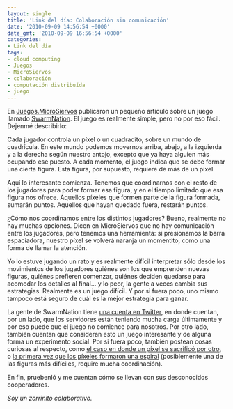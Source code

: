 ```yaml
---
layout: single
title: 'Link del día: Colaboración sin comunicación'
date: '2010-09-09 14:56:54 +0000'
date_gmt: '2010-09-09 16:56:54 +0000'
categories:
- Link del día
tags:
- cloud computing
- Juegos
- MicroSiervos
- colaboración
- computación distribuída
- juego
---
```


En [Juegos.MicroSiervos](http://juegos.microsiervos.com/misc/swarmation-dibujando-pixeles.html) publicaron un pequeño artículo sobre un juego llamado [SwarmNation](http://swarmation.com/). El juego es realmente simple, pero no por eso fácil. Dejenmé describirlo:

Cada jugador controla un píxel o un cuadradito, sobre un mundo de cuadrícula. En este mundo podemos movernos arriba, abajo, a la izquierda y a la derecha según nuestro antojo, excepto que ya haya alguien más ocupando ese puesto. A cada momento, el juego indica que se debe formar una cierta figura. Esta figura, por supuesto, requiere de más de un pixel.

Aquí lo interesante comienza. Tenemos que coordinarnos con el resto de los jugadores para poder formar esa figura, y en el tiempo limitado que esa figura nos ofrece. Aquellos píxeles que formen parte de la figura formada, sumarán puntos. Aquellos que hayan quedado fuera, restarán puntos.

¿Cómo nos coordinamos entre los distintos jugadores? Bueno, realmente no hay muchas opciones. Dicen en MicroSiervos que no hay comunicación entre los jugadores, pero tenemos una herramienta: si presionamos la barra espaciadora, nuestro píxel se volverá naranja un momentito, como una forma de llamar la atención.

Yo lo estuve jugando un rato y es realmente difícil interpretar sólo desde los movimientos de los jugadores quiénes son los que emprenden nuevas figuras, quiénes prefieren comenzar, quiénes deciden quedarse para acomodar los detalles al final... y lo peor, la gente a veces cambia sus estrategias. Realmente es un juego difícil. Y por si fuera poco, uno mismo tampoco está seguro de cuál es la mejor estrategia para ganar.

La gente de SwarmNation tiene [una cuenta en Twitter](http://twitter.com/swarmation), en donde cuentan, por un lado, que los servidores están teniendo mucha carga últimamente y por eso puede que el juego no comience para nosotros. Por otro lado, también cuentan que consideran esto un juego interesante y de alguna forma un experimento social. Por si fuera poco, también postean cosas curiosas al respecto, como [el caso en donde un píxel se sacrificó por otro](http://twitter.com/Swarmation/status/23212812346), o [la primera vez que los píxeles formaron una espiral](http://twitpic.com/2kznfe) (posiblemente una de las figuras más difíciles, require mucha coordinación).

En fin, pruebenló y me cuentan cómo se llevan con sus desconocidos cooperadores.

_Soy un zorrinito colaborativo._
